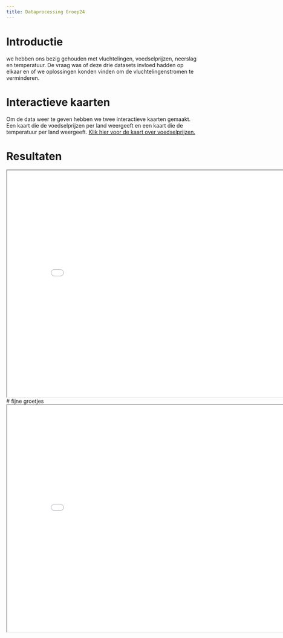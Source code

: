 ```yaml
---
title: Dataprocessing Groep24
---
```

# Introductie
we hebben ons bezig gehouden met vluchtelingen, voedselprijzen, neerslag en temperatuur. De vraag was of deze drie datasets invloed hadden op elkaar en of we oplossingen konden vinden om  de vluchtelingenstromen te verminderen.
# Interactieve kaarten
Om de data weer te geven hebben we twee interactieve kaarten gemaakt. Een kaart die de voedselprijzen per land weergeeft en een kaart die de temperatuur per land weergeeft.
<a href="github pages/interactive_map"> Klik hier voor de kaart over voedselprijzen.</a>

# Resultaten
<style>
  iframe{
    width: 832px;
    height: 600px;
  }
</style>
<iframe src="github page/interactive_map_pr"></iframe>
# fijne groetjes
<iframe src="github page/interactive_map_pr"></iframe>
